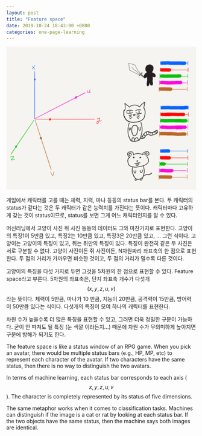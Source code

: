 ```yaml
---
layout: post
title: "Feature space"
date: 2019-10-24 18:43:00 +0800
categories: one-page-learning
---
```


![alt](/img/figures/ml/drawing/feature-space.png)

게임에서 캐릭터를 고를 때는 체력, 지력, 마나 등등의 status bar를 본다. 두 캐릭터의 status가 같다는 것은 두 캐릭터가 같은 능력치를 가진다는 뜻이다. 캐릭터마다 고유하게 갖는 것이 status이므로, status를 보면 그게 어느 캐릭터인지를 알 수 있다.

머신러닝에서 고양이 사진 쥐 사진 등등의 데이터도 그와 마찬가지로 표현한다. 고양이의 특징1이 5만큼 있고, 특징2는 10만큼 있고, 특징3은 20만큼 있고, ... 그런 식이다. 고양이는 고양이의 특징이 있고, 쥐는 쥐만의 특징이 있다. 특징이 완전히 같은 두 사진은 서로 구분할 수 없다. 고양이 사진이든 쥐 사진이든, N차원짜리 좌표축의 한 점으로 표현한다. 두 점의 거리가 가까우면 비슷한 것이고, 두 점의 거리가 멀수록 다른 것이다.

고양이의 특징을 다섯 가지로 두면 그것을 5차원의 한 점으로 표현할 수 있다. Feature space라고 부른다. 5차원의 좌표축은, 단지 좌표축 개수가 다섯개 $$(x, y, z, u, v)$$라는 뜻이다. 체력이 5만큼, 마나가 10 만큼, 지능이 20만큼, 공격력이 15만큼, 방어력이 50만큼 있다는 식이다. 다섯개의 특징이 모여 하나의 캐릭터를 표현한다.

차원 수가 높을수록 더 많은 특징을 표현할 수 있고, 그러면 더욱 정밀한 구분이 가능하다. 굳이 안 따져도 될 특징 (눈 색깔 이라든지...) 때문에 차원 수가 무의미하게 높아지면 구분에 방해가 되기도 한다.

The feature space is like a status window of an RPG game. When you pick an avatar, there would be multiple status bars (e.g., HP, MP, etc) to represent each character of the avatar. If two characters have the same status, then there is no way to distinguish the two avatars.

In terms of machine learning, each status bar corresponds to each axis ($$x, y, z, u, v$$). The character is completely represented by its status of five dimensions.

The same metaphor works when it comes to classification tasks. Machines can distinguish if the image is a cat or rat by looking at each status bar. If the two objects have the same status, then the machine says both images are identical.
